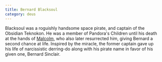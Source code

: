 ```yaml
---
title: Bernard Blacksoul
category: deus
---
```

Blacksoul was a roguishly handsome space pirate, and captain of the Obsidian Teknokon. He was a member of Pandora's Children until his death at the hands of [Malcolm](char-public-ozzyie), who also later resurrected him, giving Bernard a second chance at life. Inspired by the miracle, the former captain gave up his life of narcissistic derring-do along with his pirate name in favor of his given one, Bernard Sinclair.
